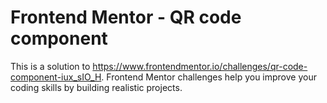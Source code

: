 # Frontend Mentor - QR code component
This is a solution to https://www.frontendmentor.io/challenges/qr-code-component-iux_sIO_H. Frontend Mentor challenges help you improve your coding skills by building realistic projects.
